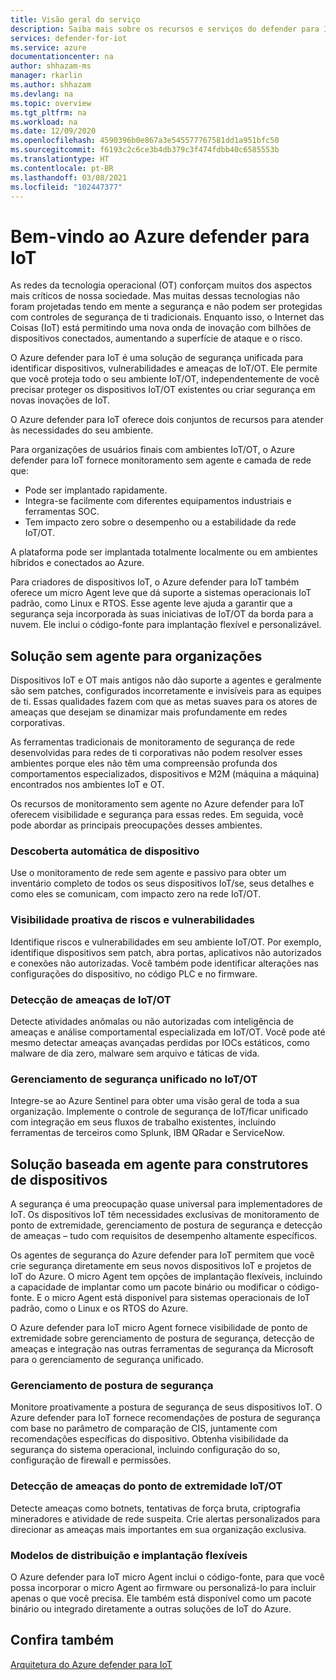 ```yaml
---
title: Visão geral do serviço
description: Saiba mais sobre os recursos e serviços do defender para IoT e entenda como o defender para IoT fornece segurança de IoT abrangente.
services: defender-for-iot
ms.service: azure
documentationcenter: na
author: shhazam-ms
manager: rkarlin
ms.author: shhazam
ms.devlang: na
ms.topic: overview
ms.tgt_pltfrm: na
ms.workload: na
ms.date: 12/09/2020
ms.openlocfilehash: 4590396b0e867a3e545577767581dd1a951bfc50
ms.sourcegitcommit: f6193c2c6ce3b4db379c3f474fdbb40c6585553b
ms.translationtype: HT
ms.contentlocale: pt-BR
ms.lasthandoff: 03/08/2021
ms.locfileid: "102447377"
---
```

# <a name="welcome-to-azure-defender-for-iot"></a>Bem-vindo ao Azure defender para IoT

As redes da tecnologia operacional (OT) conforçam muitos dos aspectos mais críticos de nossa sociedade. Mas muitas dessas tecnologias não foram projetadas tendo em mente a segurança e não podem ser protegidas com controles de segurança de ti tradicionais. Enquanto isso, o Internet das Coisas (IoT) está permitindo uma nova onda de inovação com bilhões de dispositivos conectados, aumentando a superfície de ataque e o risco.  

O Azure defender para IoT é uma solução de segurança unificada para identificar dispositivos, vulnerabilidades e ameaças de IoT/OT. Ele permite que você proteja todo o seu ambiente IoT/OT, independentemente de você precisar proteger os dispositivos IoT/OT existentes ou criar segurança em novas inovações de IoT.  

O Azure defender para IoT oferece dois conjuntos de recursos para atender às necessidades do seu ambiente.

Para organizações de usuários finais com ambientes IoT/OT, o Azure defender para IoT fornece monitoramento sem agente e camada de rede que:

- Pode ser implantado rapidamente.
- Integra-se facilmente com diferentes equipamentos industriais e ferramentas SOC.
- Tem impacto zero sobre o desempenho ou a estabilidade da rede IoT/OT. 

A plataforma pode ser implantada totalmente localmente ou em ambientes híbridos e conectados ao Azure.  

Para criadores de dispositivos IoT, o Azure defender para IoT também oferece um micro Agent leve que dá suporte a sistemas operacionais IoT padrão, como Linux e RTOS. Esse agente leve ajuda a garantir que a segurança seja incorporada às suas iniciativas de IoT/OT da borda para a nuvem. Ele inclui o código-fonte para implantação flexível e personalizável. 

## <a name="agentless-solution-for-organizations"></a>Solução sem agente para organizações 

Dispositivos IoT e OT mais antigos não dão suporte a agentes e geralmente são sem patches, configurados incorretamente e invisíveis para as equipes de ti. Essas qualidades fazem com que as metas suaves para os atores de ameaças que desejam se dinamizar mais profundamente em redes corporativas. 

As ferramentas tradicionais de monitoramento de segurança de rede desenvolvidas para redes de ti corporativas não podem resolver esses ambientes porque eles não têm uma compreensão profunda dos comportamentos especializados, dispositivos e M2M (máquina a máquina) encontrados nos ambientes IoT e OT. 

Os recursos de monitoramento sem agente no Azure defender para IoT oferecem visibilidade e segurança para essas redes. Em seguida, você pode abordar as principais preocupações desses ambientes. 

### <a name="automatic-device-discovery"></a>Descoberta automática de dispositivo  

Use o monitoramento de rede sem agente e passivo para obter um inventário completo de todos os seus dispositivos IoT/se, seus detalhes e como eles se comunicam, com impacto zero na rede IoT/OT.  

### <a name="proactive-visibility-into-risk-and-vulnerabilities"></a>Visibilidade proativa de riscos e vulnerabilidades
 
Identifique riscos e vulnerabilidades em seu ambiente IoT/OT. Por exemplo, identifique dispositivos sem patch, abra portas, aplicativos não autorizados e conexões não autorizadas. Você também pode identificar alterações nas configurações do dispositivo, no código PLC e no firmware. 

### <a name="iotot-threat-detection"></a>Detecção de ameaças de IoT/OT  

Detecte atividades anômalas ou não autorizadas com inteligência de ameaças e análise comportamental especializada em IoT/OT. Você pode até mesmo detectar ameaças avançadas perdidas por IOCs estáticos, como malware de dia zero, malware sem arquivo e táticas de vida. 

### <a name="unified-security-management-across-iotot"></a>Gerenciamento de segurança unificado no IoT/OT

Integre-se ao Azure Sentinel para obter uma visão geral de toda a sua organização. Implemente o controle de segurança de IoT/ficar unificado com integração em seus fluxos de trabalho existentes, incluindo ferramentas de terceiros como Splunk, IBM QRadar e ServiceNow. 

## <a name="agent-based-solution-for-device-builders"></a>Solução baseada em agente para construtores de dispositivos 

A segurança é uma preocupação quase universal para implementadores de IoT. Os dispositivos IoT têm necessidades exclusivas de monitoramento de ponto de extremidade, gerenciamento de postura de segurança e detecção de ameaças – tudo com requisitos de desempenho altamente específicos. 

Os agentes de segurança do Azure defender para IoT permitem que você crie segurança diretamente em seus novos dispositivos IoT e projetos de IoT do Azure. O micro Agent tem opções de implantação flexíveis, incluindo a capacidade de implantar como um pacote binário ou modificar o código-fonte. E o micro Agent está disponível para sistemas operacionais de IoT padrão, como o Linux e os RTOS do Azure.  

O Azure defender para IoT micro Agent fornece visibilidade de ponto de extremidade sobre gerenciamento de postura de segurança, detecção de ameaças e integração nas outras ferramentas de segurança da Microsoft para o gerenciamento de segurança unificado. 

### <a name="security-posture-management"></a>Gerenciamento de postura de segurança

Monitore proativamente a postura de segurança de seus dispositivos IoT. O Azure defender para IoT fornece recomendações de postura de segurança com base no parâmetro de comparação de CIS, juntamente com recomendações específicas do dispositivo. Obtenha visibilidade da segurança do sistema operacional, incluindo configuração do so, configuração de firewall e permissões. 

### <a name="endpoint-iotot-threat-detection"></a>Detecção de ameaças do ponto de extremidade IoT/OT

Detecte ameaças como botnets, tentativas de força bruta, criptografia mineradores e atividade de rede suspeita. Crie alertas personalizados para direcionar as ameaças mais importantes em sua organização exclusiva. 

### <a name="flexible-distribution-and-deployment-models"></a>Modelos de distribuição e implantação flexíveis 

O Azure defender para IoT micro Agent inclui o código-fonte, para que você possa incorporar o micro Agent ao firmware ou personalizá-lo para incluir apenas o que você precisa. Ele também está disponível como um pacote binário ou integrado diretamente a outras soluções de IoT do Azure. 

## <a name="see-also"></a>Confira também

[Arquitetura do Azure defender para IoT](architecture.md)